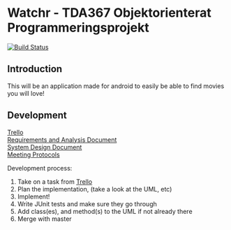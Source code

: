 # Watchr - TDA367 Objektorienterat Programmeringsprojekt

[![Build Status](https://travis-ci.org/ITJohan/tda367-objektorienterat-programmeringsprojekt.svg?branch=development)](https://travis-ci.org/ITJohan/tda367-objektorienterat-programmeringsprojekt)

## Introduction

This will be an application made for android to easily be able to find movies you will love!

## Development

[Trello](https://trello.com/b/gjwIsODj/movieapp)  
[Requirements and Analysis Document](https://docs.google.com/document/d/1dbzKoYmv8hf_czsvtaJkKjVs7tnyF8L2YQzVcfuWCxw/edit?usp=sharing)  
[System Design Document](https://docs.google.com/document/d/1GjAOe8Z2GMxuMLxm4WwJcoCDVlYT4zequuEK8OUly7Q/edit?usp=sharing)  
[Meeting Protocols](https://drive.google.com/drive/folders/1XBq-GMqKhEiqjhyY5pQ3hbJZXramyKcu?usp=sharing)

Development process:

1. Take on a task from [Trello](https://trello.com/b/gjwIsODj/movieapp)
2. Plan the implementation, (take a look at the UML, etc)
3. Implement!
4. Write JUnit tests and make sure they go through
5. Add class(es), and method(s) to the UML if not already there
6. Merge with master
